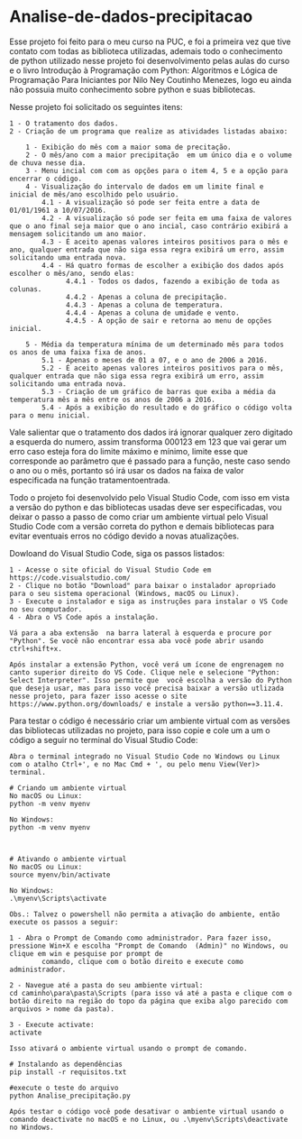 # Analise-de-dados-precipitacao

Esse projeto foi feito para o meu curso na PUC, e foi a primeira vez que tive contato com todas as biblioteca utilizadas, ademais todo o conhecimento de python utilizado nesse projeto foi
desenvolvimento pelas aulas do curso e o livro Introdução à Programação com Python: Algoritmos e Lógica de Programação Para Iniciantes por Nilo Ney Coutinho Menezes, logo eu ainda não 
possuia muito conhecimento sobre python e suas bibliotecas.

Nesse projeto foi solicitado os seguintes itens:

	1 - O tratamento dos dados.
	2 - Criação de um programa que realize as atividades listadas abaixo:

		1 - Exibição do mês com a maior soma de precitação. 
		2 - O mês/ano com a maior precipitação  em um único dia e o volume de chuva nesse dia.
  		3 - Menu incial com com as opções para o item 4, 5 e a opção para encerrar o código.
		4 - Visualização do intervalo de dados em um limite final e inicial de mês/ano escolhido pelo usuário.
			4.1 - A visualização só pode ser feita entre a data de 01/01/1961 a 10/07/2016.
			4.2 - A visualização só pode ser feita em uma faixa de valores que o ano final seja maior que o ano incial, caso contrário exibirá a mensagem solicitando um ano maior.
			4.3 - É aceito apenas valores inteiros positivos para o mês e ano, qualquer entrada que não siga essa regra exibirá um erro, assim solicitando uma entrada nova.
			4.4 - Há quatro formas de escolher a exibição dos dados após escolher o mês/ano, sendo elas:
			      4.4.1 - Todos os dados, fazendo a exibição de toda as colunas.
			      4.4.2 - Apenas a coluna de precipitação.
			      4.4.3 - Apenas a coluna de temperatura.
			      4.4.4 - Apenas a coluna de umidade e vento.
			      4.4.5 - A opção de sair e retorna ao menu de opções inicial.
	 
 		5 - Média da temperatura mínima de um determinado mês para todos os anos de uma faixa fixa de anos.
			5.1 - Apenas o meses de 01 a 07, e o ano de 2006 a 2016.
			5.2 - É aceito apenas valores inteiros positivos para o mês, qualquer entrada que não siga essa regra exibirá um erro, assim solicitando uma entrada nova.
			5.3 - Criação de um gráfico de barras que exiba a média da temperatura mês a mês entre os anos de 2006 a 2016.
			5.4 - Após a exibição do resultado e do gráfico o código volta para o menu inicial.
   
Vale salientar que o tratamento dos dados irá ignorar qualquer zero digitado a esquerda do numero, assim transforma 000123 em 123 que vai gerar um erro caso esteja fora do limite máximo 
e mínimo, limite esse que corresponde ao parâmetro que é passado para a função, neste caso sendo o ano ou o mês, portanto só irá usar os dados na faixa de valor especificada na função tratamentoentrada.

Todo o projeto foi desenvolvido pelo Visual Studio Code, com isso em vista a versão do python e das bibliotecas usadas deve ser especificadas, vou deixar o passo a passo de como
criar um ambiente virtual pelo Visual Studio Code com a versão correta do python e demais bibliotecas para evitar eventuais erros no código devido a novas atualizações.

Dowloand do Visual Studio Code, siga os passos listados:

	1 - Acesse o site oficial do Visual Studio Code em https://code.visualstudio.com/
	2 - Clique no botão "Download" para baixar o instalador apropriado para o seu sistema operacional (Windows, macOS ou Linux).
	3 - Execute o instalador e siga as instruções para instalar o VS Code no seu computador.
	4 - Abra o VS Code após a instalação.

	Vá para a aba extensão  na barra lateral à esquerda e procure por "Python". Se você não encontrar essa aba você pode abrir usando ctrl+shift+x.

	Após instalar a extensão Python, você verá um ícone de engrenagem no canto superior direito do VS Code. Clique nele e selecione "Python: Select Interpreter". Isso permite que 	você escolha a versão do Python que deseja usar, mas para isso você precisa baixar a versão utlizada nesse projeto, para fazer isso acesse o site https://www.python.org/downloads/ e instale a versão python==3.11.4.

Para testar o código é necessário criar um ambiente virtual com as versões das bibliotecas utilizadas no projeto, para isso copie e cole um a um o código a seguir no terminal
do Visual Studio Code:

	Abra o terminal integrado no Visual Studio Code no Windows ou Linux com o atalho Ctrl+', e no Mac Cmd + ', ou pelo menu View(Ver)> terminal.
	
	# Criando um ambiente virtual
	No macOS ou Linux:
	python -m venv myenv
	
	No Windows:
	python -m venv myenv
	
	
	
	# Ativando o ambiente virtual
	No macOS ou Linux:
	source myenv/bin/activate
	
	No Windows:
	.\myenv\Scripts\activate

	Obs.: Talvez o powershell não permita a ativação do ambiente, então execute os passos a seguir:

	1 - Abra o Prompt de Comando como administrador. Para fazer isso, pressione Win+X e escolha "Prompt de Comando 	(Admin)" no Windows, ou clique em win e pesquise por prompt de 
            comando, clique com o botão direito e execute como administrador.

	2 - Navegue até a pasta do seu ambiente virtual:
	cd caminho\para\pasta\Scripts (para isso vá até a pasta e clique com o botão direito na região do topo da página que exiba algo parecido com arquivos > nome da pasta).

	3 - Execute activate:
	activate

	Isso ativará o ambiente virtual usando o prompt de comando.

	# Instalando as dependências
	pip install -r requisitos.txt
	
	#execute o teste do arquivo
	python Analise_precipitação.py
	
	Após testar o código você pode desativar o ambiente virtual usando o comando deactivate no macOS e no Linux, ou .\myenv\Scripts\deactivate no Windows.
	
